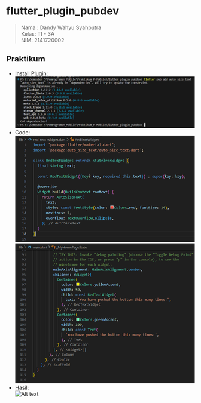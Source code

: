 # flutter_plugin_pubdev

> Nama  : Dandy Wahyu Syahputra</br>Kelas: TI - 3A
</br>NIM: 2141720002

## Praktikum

- Install Plugin:<br>
![Alt text](assets/install_plugin.png)
- Code:<br>
![Alt text](assets/Code_RedTextWidget.png)
![Alt text](assets/Code_MainDart.png)
- Hasil:<br>
![Alt text](assets/Week9_HasilPraktikum)